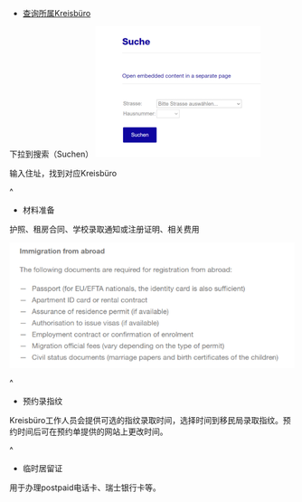 * [查询所属Kreisbüro](https://www.stadt-zuerich.ch/prd/en/index/bevoelkerungsamt/Contact_Information_and_Opening_Hours/district_office_kreisbuero.html)

下拉到搜索（Suchen）
![](.topwrite/assets/image_1680724342187.png)

输入住址，找到对应Kreisbüro

^

* 材料准备

护照、租房合同、学校录取通知或注册证明、相关费用

![](.topwrite/assets/image.png)

^

* 预约录指纹

Kreisbüro工作人员会提供可选的指纹录取时间，选择时间到移民局录取指纹。预约时间后可在预约单提供的网站上更改时间。

^

* 临时居留证

用于办理postpaid电话卡、瑞士银行卡等。
